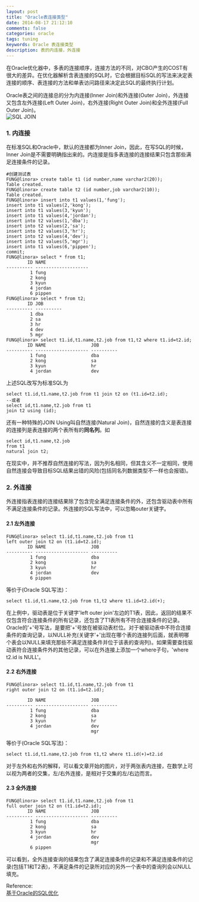 ```yaml
---
layout: post
title: "Oracle表连接类型"
date: 2014-08-17 21:12:10
comments: false
categories: oracle
tags: tuning
keywords: Oracle 表连接类型
description: 表的内连接，外连接
---
```

在Oracle优化器中，多表的连接顺序，连接方法的不同，对CBO产生的COST有很大的差异。在优化器解析含表连接的SQL时，它会根据目标SQL的写法来决定表连接的顺序、表连接的方法和单表访问路径来决定此SQL的最终执行计划。
<!--more-->
Oracle表之间的连接总的分为内连接(Inner Join)和外连接(Outer Join)，外连接又包含左外连接(Left Outer Join)，右外连接(Right Outer Join)和全外连接(Full Outer Join)。  
![SQL JOIN](/images/sql_joins.png)
### 1. 内连接
在标准SQL和Oracle中，默认的连接都为Inner Join，因此，在写SQL的时候，Inner Join是不需要明确指出来的。内连接是指多表连接的连接结果只包含那些满足连接条件的记录。  
```
#创建测试表
FUNG@linora> create table t1 (id number,name varchar2(20));
Table created.
FUNG@linora> create table t2 (id number,job varchar2(10));
Table created.
FUNG@linora> insert into t1 values(1,'fung');
insert into t1 values(2,'kong');
insert into t1 values(3,'kyun');
insert into t1 values(4,'jordan');
insert into t2 values(1,'dba');
insert into t2 values(2,'sa');
insert into t2 values(3,'hr');
insert into t2 values(4,'dev');
insert into t2 values(5,'mgr');
insert into t1 values(6,'pippen');
commit;
FUNG@linora> select * from t1;
        ID NAME
---------- --------------------
         1 fung
         2 kong
         3 kyun
         4 jordan
         6 pippen
FUNG@linora> select * from t2;
        ID JOB
---------- ----------
         1 dba
         2 sa
         3 hr
         4 dev
         5 mgr
FUNG@linora> select t1.id,t1.name,t2.job from t1,t2 where t1.id=t2.id;
        ID NAME                 JOB
---------- -------------------- ----------
         1 fung                 dba
         2 kong                 sa
         3 kyun                 hr
         4 jordan               dev
```
上述SQL改写为标准SQL为
```
select t1.id,t1.name,t2.job from t1 join t2 on (t1.id=t2.id);
--或者
select id,t1.name,t2.job from t1
join t2 using (id);
```
还有一种特殊的JOIN Using叫自然连接(Natural Join)，自然连接的含义是表连接的连接列是表连接的两个表所有的<b>同名列</b>。如
```
select id,t1.name,t2.job
from t1
natural join t2;
```
在现实中，并不推荐自然连接的写法，因为列名相同，但其含义不一定相同，使用自然连接会导致目标SQL结果出错的风险(包括同名列数据类型不一样也会报错)。
### 2. 外连接
外连接指表连接的连接结果除了包含完全满足连接条件的外，还包含驱动表中所有不满足连接条件的记录。外连接的SQL写法中，可以忽略outer关键字。
#### 2.1 左外连接
```
FUNG@linora> select t1.id,t1.name,t2.job from t1
left outer join t2 on (t1.id=t2.id);
        ID NAME                 JOB
---------- -------------------- ----------
         1 fung                 dba
         2 kong                 sa
         3 kyun                 hr
         4 jordan               dev
         6 pippen
```
等价于(Oracle SQL写法)：
```
select t1.id,t1.name,t2.job from t1,t2 where t1.id=t2.id(+);
```
在上例中，驱动表是位于关键字'left outer join'左边的T1表，因此，返回的结果不仅包含符合连接条件的所有记录，还包含了T1表所有不符合连接条件的记录。Oracle的'+'号写法，是要把'+'号放在被驱动表栏位。对于被驱动表中不符合连接条件的查询记录，以NULL补充(关键字'+'出现在哪个表的连接列后面，就表明哪个表会以NULL来填充那些不满足连接条件并位于该表的查询列)。如果需要查找驱动表符合连接条件外的其他记录，可以在外连接上添加一个where子句，'where t2.id is NULL'。
#### 2.2 右外连接
```
FUNG@linora> select t1.id,t1.name,t2.job from t1
right outer join t2 on (t1.id=t2.id);

        ID NAME                 JOB
---------- -------------------- ----------
         1 fung                 dba
         2 kong                 sa
         3 kyun                 hr
         4 jordan               dev
                                mgr
```
等价于(Oracle SQL写法)：
```
select t1.id,t1.name,t2.job from t1,t2 where t1.id(+)=t2.id
```
对于左外和右外的解释，可以看文章开始的图片，对于两张表内连接，在数学上可以视为两者的交集，左/右外连接，是相对于交集的左/右边而言。
#### 2.3 全外连接
```
FUNG@linora> select t1.id,t1.name,t2.job from t1
full outer join t2 on (t1.id=t2.id);
        ID NAME                 JOB
---------- -------------------- ----------
         1 fung                 dba
         2 kong                 sa
         3 kyun                 hr
         4 jordan               dev
                                mgr
         6 pippen
```
可以看到，全外连接查询的结果包含了满足连接条件的记录和不满足连接条件的记录(包括T1和T2表)，不满足条件的记录所对应的另外一个表中的查询列会以NULL填充。



Reference:  
[基于Oracle的SQL优化](http://www.dbsnake.net/books)  